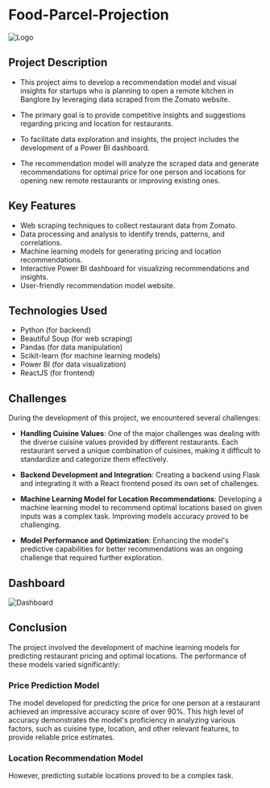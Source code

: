 # Food-Parcel-Projection
![Logo](https://i.ibb.co/Jx1dQqY/Screenshot-53.jpg)
## Project Description
- This project aims to develop a recommendation model and visual insights for startups who is planning to open a remote kitchen in Banglore by leveraging data scraped from the Zomato website. 

- The primary goal is to provide competitive insights and suggestions regarding pricing and location for restaurants.

- To facilitate data exploration and insights, the project includes the development of a Power BI dashboard. 

- The recommendation model will analyze the scraped data and generate recommendations for optimal price for one person and locations for opening new remote restaurants or improving existing ones.
## Key Features
- Web scraping techniques to collect restaurant data from Zomato.
- Data processing and analysis to identify trends, patterns, and correlations.
- Machine learning models for generating pricing and location recommendations.
- Interactive Power BI dashboard for visualizing recommendations and insights.
- User-friendly recommendation model website. 
## Technologies Used

* Python (for backend)
* Beautiful Soup (for web scraping)
* Pandas (for data manipulation)
* Scikit-learn (for machine learning models)
* Power BI (for data visualization)
* ReactJS (for frontend)

## Challenges

During the development of this project, we encountered several challenges:

- **Handling Cuisine Values**: One of the major challenges was dealing with the diverse cuisine values provided by different restaurants. Each restaurant served a unique combination of cuisines, making it difficult to standardize and categorize them effectively.

- **Backend Development and Integration**: Creating a backend using Flask and integrating it with a React frontend posed its own set of challenges. 

- **Machine Learning Model for Location Recommendations**: Developing a machine learning model to recommend optimal locations based on given inputs was a complex task. Improving models accuracy proved to be challenging.

- **Model Performance and Optimization**: Enhancing the model's predictive capabilities for better recommendations was an ongoing challenge that required further exploration.

## Dashboard
![Dashboard](https://i.ibb.co/MMDmwc2/Screenshot-56.jpg)

## Conclusion

The project involved the development of machine learning models for predicting restaurant pricing and optimal locations. The performance of these models varied significantly:

### Price Prediction Model

The model developed for predicting the price for one person at a restaurant achieved an impressive accuracy score of over 90%. This high level of accuracy demonstrates the model's proficiency in analyzing various factors, such as cuisine type, location, and other relevant features, to provide reliable price estimates.

### Location Recommendation Model

However, predicting suitable locations proved to be a complex task.
